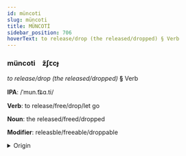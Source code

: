 ```yaml
---
id: müncoti
slug: müncoti
title: MÜNCOTİ
sidebar_position: 706
hoverText: to release/drop (the released/dropped) § Verb
---
```


### müncoti&emsp;<span kind="abugida">ƶ̃ʄꞇcɟ</span>

*to release/drop (the released/dropped)* **§** Verb

**IPA**: /ˈmun.t͡ɕɑ.ti/

**Verb**: to release/free/drop/let go

**Noun**: the released/freed/dropped

**Modifier**: releasble/freeable/droppable

<details>
    <summary>Origin</summary>
    Sanskrit मुञ्चति muñcáti  /muɲ.t͡ɕɐ́.ti/<br/>
    <em>Indo-Iranian Language Family</em>
</details>